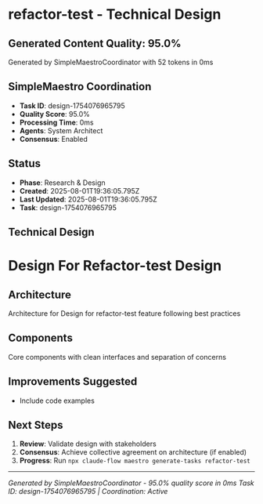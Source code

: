 # refactor-test - Technical Design

## Generated Content Quality: 95.0%
Generated by SimpleMaestroCoordinator with 52 tokens in 0ms

## SimpleMaestro Coordination
- **Task ID**: design-1754076965795
- **Quality Score**: 95.0%
- **Processing Time**: 0ms
- **Agents**: System Architect
- **Consensus**: Enabled

## Status
- **Phase**: Research & Design
- **Created**: 2025-08-01T19:36:05.795Z
- **Last Updated**: 2025-08-01T19:36:05.795Z
- **Task**: design-1754076965795

## Technical Design
# Design For Refactor-test Design

## Architecture
Architecture for Design for refactor-test feature following best practices

## Components
Core components with clean interfaces and separation of concerns

## Improvements Suggested
- Include code examples

## Next Steps
1. **Review**: Validate design with stakeholders
2. **Consensus**: Achieve collective agreement on architecture (if enabled)
3. **Progress**: Run `npx claude-flow maestro generate-tasks refactor-test`

---
*Generated by SimpleMaestroCoordinator - 95.0% quality score in 0ms*
*Task ID: design-1754076965795 | Coordination: Active*
